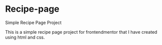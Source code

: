 # Recipe-page
Simple Recipe Page Project


This is a simple recipe page project for frontendmentor that I have created using html and css.
